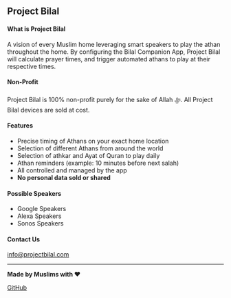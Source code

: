 ## Project Bilal 


#### What is Project Bilal
A vision of every Muslim home leveraging smart speakers to play the athan throughout the home.  By configuring the Bilal Companion App, Project Bilal will calculate prayer times, and trigger automated athans to play at their respective times. 


#### Non-Profit
Project Bilal is 100% non-profit purely for the sake of Allah ﷻ. All Project Bilal devices are sold at cost.

#### Features
  * Precise timing of Athans on your exact home location
  * Selection of different Athans from around the world
  * Selection of athkar and Ayat of Quran to play daily
  * Athan reminders (example: 10 minutes before next salah)
  * All controlled and managed by the app
  * **No personal data sold or shared**
  
#### Possible Speakers
* Google Speakers
* Alexa Speakers
* Sonos Speakers

 

#### Contact Us

info@projectbilal.com

---

**Made by Muslims with ❤️**

[GitHub](https://github.com/Project-Bilal)